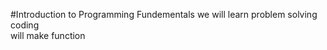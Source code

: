 #Introduction to Programming Fundementals
we will learn problem solving\
coding\
will make function
